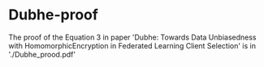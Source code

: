 # Dubhe-proof

The proof of the Equation 3 in paper 'Dubhe: Towards Data Unbiasedness with HomomorphicEncryption in Federated Learning Client Selection' is in './Dubhe_prood.pdf'
